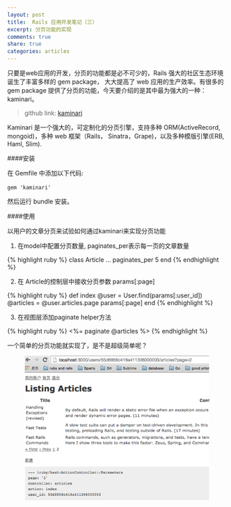```yaml
---
layout: post
title:  Rails 应用开发笔记（三）
excerpt: 分页功能的实现
comments: true
share: true
categories: articles
---
```


只要是web应用的开发，分页的功能都是必不可少的，Rails 强大的社区生态环境诞生了丰富多样的 gem package，
大大提高了 web 应用的生产效率。有很多的 gem package 提供了分页的功能，今天要介绍的是其中最为强大的一种：
kaminari。

> github link: [kaminari](https://github.com/amatsuda/kaminari)

Kaminari 是一个强大的，可定制化的分页引擎，支持多种 ORM(ActiveRecord, mongoid)，多种 web 框架（Rails，
Sinatra，Grape)，以及多种模版引擎(ERB, Haml, Slim).

####安装

在 Gemfile 中添加以下代码:

`gem 'kaminari'`

然后运行 bundle 安装。

####使用

以用户的文章分页来试验如何通过kaminari来实现分页功能

1. 在model中配置分页数量, paginates_per表示每一页的文章数量

{% highlight ruby %}
  class Article
    ...
    paginates_per 5
  end
{% endhighlight %}

2. 在 Article的控制层中接收分页参数 params[:page]

{% highlight ruby %}
  def index
    @user = User.find(params[:user_id])
    @articles = @user.articles.page params[:page]
  end
{% endhighlight %}

3. 在视图层添加paginate helper方法

{% highlight ruby %}
  <%= paginate @articles %>
{% endhighlight %}

一个简单的分页功能就实现了，是不是超级简单呢？

<figure>
    <img src="/images/20150821-01.png">
</figure>
